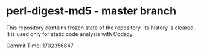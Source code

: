 # perl-digest-md5 - master branch

This repository contains frozen state of the repository.
Its history is cleared. It is used only for static code
analysis with Codacy.

Commit Time: 1702356847